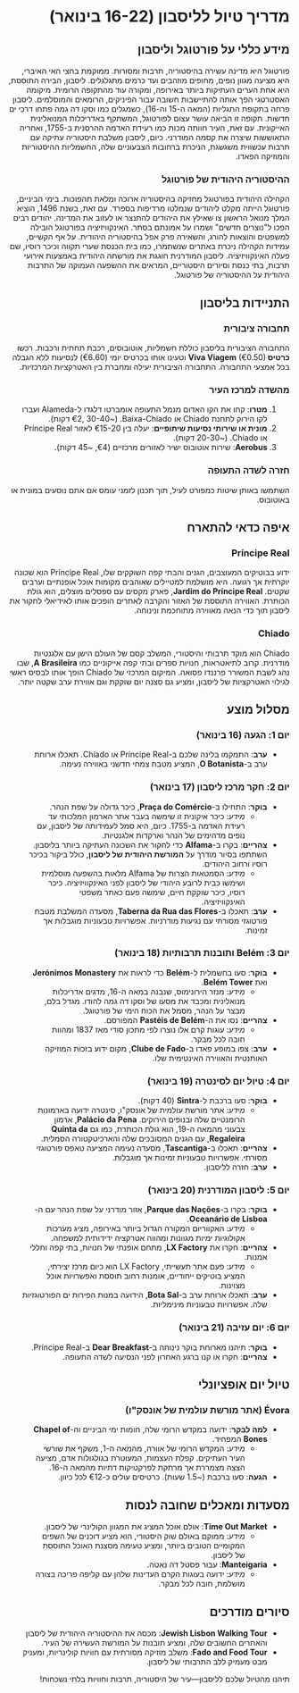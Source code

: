 <div dir="rtl">

# מדריך טיול לליסבון (16-22 בינואר)

## מידע כללי על פורטוגל וליסבון
פורטוגל היא מדינה עשירה בהיסטוריה, תרבות ומסורות. ממוקמת בחצי האי האיברי, היא מציעה מגוון נופים, מחופים מוזהבים ועד כרמים מתגלגלים. ליסבון, הבירה התוססת, היא אחת הערים העתיקות ביותר באירופה, ומקורה עוד מהתקופה הרומית. מיקומה האסטרטגי הפך אותה להתיישבות חשובה עבור הפיניקים, הרומאים והמוסלמים. ליסבון פרחה בתקופת התגליות (המאה ה-15 וה-16), כשמגלים כמו וסקו דה גמה פתחו דרכי ים חדשות. תקופה זו הביאה עושר עצום לפורטוגל, המשתקף באדריכלות המנואלינית האייקונית. עם זאת, העיר חוותה מכות כמו רעידת האדמה ההרסנית ב-1755, ואחריה התאוששות שיצרה את קסמה המודרני. כיום, ליסבון משלבת היסטוריה עתיקה עם תרבות עכשווית משגשגת, הניכרת ברחובות הצבעוניים שלה, החשמליות ההיסטוריות והמוזיקה הפאדו.

### ההיסטוריה היהודית של פורטוגל
הקהילה היהודית בפורטוגל מחזיקה בהיסטוריה ארוכה ומלאת תהפוכות. בימי הביניים, פורטוגל הייתה מקלט ליהודים שנמלטו מרדיפות בספרד. עם זאת, בשנת 1496, הוציא המלך מנואל הראשון צו שאילץ את היהודים להתנצר או לעזוב את המדינה. יהודים רבים הפכו ל"נוצרים חדשים" ושמרו על אמונתם בסתר. האינקוויזיציה בפורטוגל הובילה למשפטים והוצאות להורג, והשאירה פרק אפל בהיסטוריה היהודית. על אף הקשיים, עמידות הקהילה ניכרת באתרים שנשתמרו, כמו בית הכנסת שערי תקווה וכיכר רוסיו, שם פעלה האינקוויזיציה. ליסבון המודרנית חוגגת את מורשתה היהודית באמצעות אירועי תרבות, בתי כנסת וסיורים היסטוריים, המראים את ההשפעה העמוקה של התרבות היהודית על ההיסטוריה של פורטוגל.

## התניידות בליסבון
### תחבורה ציבורית
התחבורה הציבורית בליסבון כוללת חשמליות, אוטובוסים, רכבת תחתית ורכבות. רכשו **כרטיס Viva Viagem** (€0.50) וטעינו אותו בכרטיס יומי (€6.60) לנסיעות ללא הגבלה בכל אמצעי התחבורה. התחבורה הציבורית יעילה ומחברת בין האטרקציות המרכזיות.

### מהשדה למרכז העיר
1. **מטרו**: קחו את הקו האדום מנמל התעופה אומברטו דלגדו ל-Alameda ועברו לקו הירוק לתחנת Chiado או Baixa-Chiado. (~€2, 30-40 דקות).
2. **מונית או שירותי נסיעות שיתופיים**: יעלה בין €15-20 לאזור Príncipe Real או Chiado. (~20-30 דקות).
3. **Aerobus**: שירות אוטובוס ישיר לאזורים מרכזיים (€4, ~45 דקות).

### חזרה לשדה התעופה
השתמשו באותן שיטות כמפורט לעיל, תוך תכנון לזמני עומס אם אתם נוסעים במונית או באוטובוס.

## איפה כדאי להתארח
### Príncipe Real
ידוע בבוטיקים המעוצבים, הגנים והבתי קפה השוקקים שלו, Príncipe Real הוא שכונה יוקרתית אך רגועה. היא מושלמת למטיילים שאוהבים מקומות אוכל אופנתיים וערבים שקטים. **Jardim do Príncipe Real**, פארק מקסים עם ספסלים מוצלים, הוא גולת הכותרת. האווירה התוססת של האזור והקרבה לאתרים הופכים אותו לאידיאלי לחקור את ליסבון תוך כדי הנאה מאווירה מתוחכמת ונינוחה.

### Chiado
Chiado הוא מוקד תרבותי והיסטורי, המשלב קסם של העולם הישן עם אלגנטיות מודרנית. קרוב לתיאטראות, חנויות ספרים ובתי קפה אייקוניים כמו **A Brasileira**, שבו נהג לשבת המשורר פרננדו פסואה. המיקום המרכזי של Chiado הופך אותו לבסיס ראשי לגילוי האטרקציות של ליסבון, ומציע גם סצנה יום שוקקת וגם אווירת ערב שקטה יותר.

## מסלול מוצע
### יום 1: הגעה (16 בינואר)
- **ערב**: התמקמו בלינה שלכם ב-Príncipe Real או Chiado. תאכלו ארוחת ערב ב-**O Botanista**, המציע מטבח צמחי חדשני באווירה נעימה.

### יום 2: חקר מרכז ליסבון (17 בינואר)
- **בוקר**: התחילו ב-**Praça do Comércio**, כיכר גדולה על שפת הנהר.
  - *מידע*: כיכר איקונית זו שימשה בעבר אתר הארמון המלכותי עד רעידת האדמה ב-1755. כיום, היא סמל לעמידותה של ליסבון, עם נופים מדהימים של הנהר וארקדות אלגנטיות.
- **צהריים**: בקרו ב-**Alfama** כדי לחקור את השכונה העתיקה ביותר בליסבון. השתתפו בסיור מודרך על **המורשת היהודית של ליסבון**, כולל ביקור בכיכר רוסיו ורחוב היהודים.
  - *מידע*: הסמטאות הצרות של Alfama מלאות בהשפעה מוסלמית ושימשו כבית לרובע היהודי של ליסבון לפני האינקוויזיציה. כיכר רוסיו, כיכר שוקקת חיים, שימשה פעם כאתר משפטי האינקוויזיציה.
- **ערב**: תאכלו ב-**Taberna da Rua das Flores**, מסעדה המשלבת מטבח פורטוגזי מסורתי עם נגיעות מודרניות. אפשרויות טבעוניות מוגבלות אך זמינות.

### יום 3: Belém ותובנות תרבותיות (18 בינואר)
- **בוקר**: סעו בחשמלית ל-**Belém** כדי לראות את **Jerónimos Monastery** ואת **Belém Tower**.
  - *מידע*: מנזר הירונימוס, שנבנה במאה ה-16, מדגים אדריכלות מנואלינית ומכבד את מסעו של וסקו דה גמה להודו. מגדל בלם, מבצר על הנהר, מסמל את הכוח הימי של פורטוגל.
- **צהריים**: נסו את ה-**Pastéis de Belém** המפורסם.
  - *מידע*: עוגות קרם אלו נוצרו לפי מתכון סודי מאז 1837 ומהוות חובה לכל מבקר.
- **ערב**: צפו במופע פאדו ב-**Clube de Fado**, מקום ידוע בזכות המוזיקה האותנטית והאווירה האינטימית שלו.

### יום 4: טיול יום לסינטרה (19 בינואר)
- **בוקר**: סעו ברכבת ל-**Sintra** (40 דקות).
  - *מידע*: אתר מורשת עולמית של אונסק"ו, סינטרה ידועה בארמונות הרומנטיים שלה ובנופים הירוקים. **Palácio da Pena**, ארמון צבעוני מהמאה ה-19, הוא גולת הכותרת, כמו גם **Quinta da Regaleira**, עם הגנים המסובכים שלה והארכיטקטורה הסמלית.
- **צהריים**: תאכלו ב-**Tascantiga**, מסעדה נעימה המציעה טאפס פורטוגזי מסורתי. אפשרויות טבעוניות זמינות אך מוגבלות.
- **ערב**: חזרה לליסבון.

### יום 5: ליסבון המודרנית (20 בינואר)
- **בוקר**: בקרו ב-**Parque das Nações**, אזור מודרני על שפת הנהר עם ה-**Oceanário de Lisboa**.
  - *מידע*: האקווריום המקורה הגדול ביותר באירופה, מציג מערכות אקולוגיות ימיות מגוונות ומהווה אטרקציה ידידותית למשפחה.
- **צהריים**: חקרו את **LX Factory**, מתחם אופנתי של חנויות, בתי קפה וחללי אמנות.
  - *מידע*: פעם אתר תעשייתי, LX Factory הוא כיום מרכז יצירתי, המציע בוטיקים ייחודיים, אומנות רחוב תוססת ואפשרויות אוכל מצוינות.
- **ערב**: תאכלו ארוחת ערב ב-**Bota Sal**, הידועה במנות הפירות ים הפורטוגזיות שלה. אפשרויות טבעוניות מינימליות.

### יום 6: יום עזיבה (21 בינואר)
- **בוקר**: תיהנו מארוחת בוקר נינוחה ב-**Dear Breakfast** ב-Príncipe Real.
- **צהריים**: חקרו או קנו ברגע האחרון לפני הנסיעה לשדה התעופה.

## טיול יום אופציונלי
### Évora (אתר מורשת עולמית של אונסק"ו)
- **למה לבקר**: ידועה במקדש הרומי שלה, חומות ימי הביניים וה-**Chapel of Bones** המפחיד.
  - *מידע*: המקדש הרומי של אוורה, מהמאה ה-1, משקף את שורשי העיר העתיקים. קפלת העצמות, המעוטרת בגולגולות אדם, מציעה הצצה מצמררת אך מרתקת לפרקטיקות דתיות מהמאה ה-16.
- **הגעה**: סעו ברכבת (~1.5 שעות). כרטיסים עולים כ-€12 לכל כיוון.

## מסעדות ומאכלים שחובה לנסות
- **Time Out Market**: אולם אוכל המציג את המגוון הקולינרי של ליסבון.
  - *מידע*: ממוקם באולם שוק היסטורי, הוא מציע דוכנים של השפים המקומיים הטובים ביותר, ומציע טעימה מסצנת האוכל התוססת של ליסבון.
- **Manteigaria**: עבור פסטל דה נאטה.
  - *מידע*: ידועה בעוגות הקרם העדינות שלהן עם קליפה פריכה בצורה מושלמת, חובה לכל מבקר.

## סיורים מודרכים
- **Jewish Lisbon Walking Tour**: מכסה את ההיסטוריה היהודית של ליסבון והאתרים החשובים שלה, ומציע תובנות על המורשת העשירה של העיר.
- **Fado and Food Tour**: משלב מוזיקה מסורתית עם חוויות קולינריות, ומעניק מבט מעמיק ללב התרבותי של ליסבון.

תיהנו מהטיול שלכם לליסבון—עיר של היסטוריה, תרבות וחוויות בלתי נשכחות!

</div>
